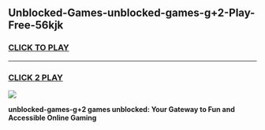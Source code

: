 
## Unblocked-Games-unblocked-games-g+2-Play-Free-56kjk
<h3>
<a href="https://premium76.site?title=unblocked-games-g+2&ref=09A">CLICK TO PLAY</a></h3>
<hr>

<h3>
<a href="https://premium76.site?title=unblocked-games-g+2&ref=09A">CLICK 2 PLAY</a>
  
</h3>

<a href="https://premium76.site?title=unblocked-games-g+2&ref=09A"><img src="https://clearcache.store/games.png"></a>


**unblocked-games-g+2 games unblocked: Your Gateway to Fun and Accessible Online Gaming**
